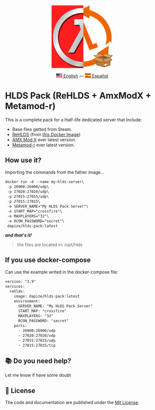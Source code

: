 <div align="center">
    <p>
      <img src="images/hlds-pack.png" alt="Half-life Dedicated Server for Linux" />
    </p>
    <p>
      <a href="README.md"><img src="images/en_US.png" alt="English Language"/> English</a> — <a href="README-es_ES.md"><img src="images/es_ES.png" alt="Idioma Español"/> Español</a>
    </p>
</div>

# HLDS Pack (ReHLDS + AmxModX + Metamod-r)

This is a complete pack for a Half-life dedicated server that include:

- Base files getted from Steam.
- [ReHLDS](https://github.com/dreamstalker/rehlds) (from [this Docker Image](https://github.com/dapize/rehlds))
- [AMX Mod X](https://github.com/alliedmodders/amxmodx/tree/1.9-dev) ever latest version.
- [Metamod-r](https://github.com/theAsmodai/metamod-r) ever latest version.

## How use it?

Importing the commands from the father image...

```
docker run -d --name my-hlds-server\
 -p 26900:26900/udp\
 -p 27020:27020/udp\
 -p 27015:27015/udp\
 -p 27015:27015\
 -e SERVER_NAME="My HLDS Pack Server"\
 -e START_MAP="crossfire"\
 -e MAXPLAYERS="32"\
 -e RCON_PASSWORD="secret"\
 dapize/hlds-pack:latest
```

**_and that's it!_**

> the files are located in: /opt/hlds

## If you use docker-compose

Can use the example writed in the docker-compose file:

```
version: "3.9"
services:
  rehlds:
    image: dapize/hlds-pack:latest
    environment:
      SERVER_NAME: "My HLDS Pack Server"
      START_MAP: "crossfire"
      MAXPLAYERS: "32"
      RCON_PASSWORD: "secret"
    ports:
      - 26900:26900/udp
      - 27020:27020/udp
      - 27015:27015/udp
      - 27015:27015/tcp
```

## 📚 Do you need help?

Let me know if have some doubt

## 🧾 License

The code and documentation are published under the [Mit License](LICENSE).
